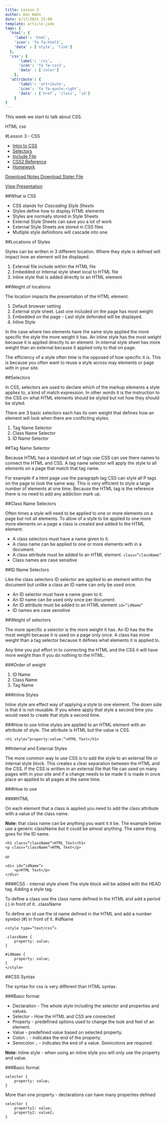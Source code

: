 ```yaml
---
title: Lesson 3
author: Dan Hahn
date: 6/17/2015 15:00
template: article.jade
tags: {
  'html': {
    'label': 'html',
    'icon': 'fa fa-html5',
    'data' : ['style', 'link']
  },
  'css': {
      'label': 'css',
      'icon': 'fa fa-css3',
      'data' : ['color']
    },
  'attribute': {
      'label': 'attribute',
      'icon': 'fa fa-quote-right',
      'data' : ['href', 'class', 'id']
    }
}
---
```


This week we start to talk about CSS. <div><span class="label label-default html"><i class="fa fa-html5"></i>HTML</span> <span class="label label-default css"><i class="fa fa-css3"></i>css</span></div>

<span class="more"></span>

#Lesson 3 - CSS

* [Intro to CSS]()
* [Selectors](selectors.html)
* [Include File](include.html)
* [CSS2 Reference](css.html)
* [Homework](homework.html)

[Download Notes <i class="icon-download-alt icon-white"></i>](week3-notes.zip)[Download Stater File <i class="icon-download-alt icon-white"></i>](week3.zip)

<a href="https://docs.google.com/presentation/d/1mYirjj8tdvtriYiZJl5F97xVhJFnOiWnf0cp1JKqO9M/edit?pli=1#slide=id.p" target="_blank" class="btn">View Presentation</a>

##What is CSS

* CSS stands for *Cascading Style Sheets*
* Styles define how to display HTML elements
* Styles are normally stored in Style Sheets
* External Style Sheets can save you a lot of work
* External Style Sheets are stored in CSS files
* Multiple style definitions will cascade into one

##Locations of Styles

Styles can be written in 3 different location.  Where they style is defined will impact how an element will be displayed. 

1. External file include within the HTML file
2. Embedded or Internal style sheet local to HTML file
3. Inline style that is added directly to an HTML element

##Weight of locations 

The location impacts the presentation of the HTML element. 

1. Default browser setting
2. External style sheet.  Last one included on the page has most weight
3. Embedded on the page - Last style defended will be displayed.
4. Inline Style

In the case where two elements have the same style applied the more specific the style the more weight it has.  An inline style has the most weight because it is applied directly to an element. In internal style sheet has more weight than an external because it applied only to that on page. 

The efficiency of a style often time is the opposed of how specific it is.  This is because you often want to reuse a style across may elements or page with in your site.

##Selectors

In CSS, selectors are used to declare which of the markup elements a style applies to, a kind of match expression.  In other words it is the instruction to the CSS on what HTML elements should be styled but not how they should be styled.  

There are 3 basic selectors each has its own weight that defines how an element will look when there are conflicting styles.

1. Tag Name Selector
2. Class Name Selector 
3. ID Name Selector

##Tag Name Selector

Because HTML has a standard set of tags use CSS can use there names to connect the HTML and CSS.  A tag name selector will apply the style to all elements on a page that match that tag name.  

For example if a html page use the paragraph tag CSS can style all P tags on the page to look the same way.  This is very efficient to style a large number of elements at one time.  Because the HTML tag is the reference there is no need to add any addiction mark up. 

##Class Name Selectors

Often times a style will need to be applied to one or more elements on a page but not all elements.  To allow of a style to be applied to one more more elements on a page a class is created and added to the HTML element.  

* A class selectors must have a name given to it. 
* A class name can be applied to one or more elements with in a document.  
* A class attribute must be added to an HTML element.  `class=”className”`
* Class names are case sensitive

##ID Name Selectors

Like the class selectors ID selector are applied to an element within the document but unlike a class an ID name can only be used once.

* An ID selector must have a name given to it.
* An ID name can be used only once per document.
* An ID attribute must be added to an HTML element `id=”idName”`
* ID names are case sensitive

##Weight of selectors

The more specific a selector is the more weight it has.  An ID has the the most weight because it is used on a page only once.  A class has more weight than a tag selector because it defines what elements it is applied to.

Any time you put effort in to connecting the HTML and the CSS it will have more weight than if you do nothing to the HTML. 

###Order of weight
1. ID Name 
2. Class Name
3. Tag Name

###Inline Styles

Inline style are effect way of applying a style to one element.  The down side is that it is not reusable.  If you where apply that style a second time you would need to create that style a second time.  

###How to use 
Inline styles are applied to an HTML element with an attribute of style.  The attribute is HTML but the value is CSS. 

	<h1 style=”property:value;”>HTML Text</h1>

##Internal and External Styles

The more common way to use CSS is to add the style to an external file or internal style block.  This creates a clear separation between the HTML and the CSS.  If the CSS is written in an external file that file can used on many pages with in your site and if a change needs to be made it is made in once place an applied to all pages at the same time.  

###How to use

####HTML

On each element that a class is applied you need to add the class attribute with a value of the class name.  

**Note:** that class name can be anything you want it it be.  The example below use a generic className but it could be almost anything.  The same thing goes for the ID name.

	<h1 class=”className”>HTML Text</h1>
	<p class=”className”>HTML Text</p>

or 

	<div id=”idName”>
		<p>HTML Text</p>
	</div>

####CSS - internal style sheet
The style block will be added with the HEAD tag.  Adding a style tag.

To define a class use the class name defined in the HTML and add a period (.) in front of it. .className

To define an id use the id name defined in the HTML and add a number symbol (#) in front of it. #idName


	<style type=”text/css”>

	.className {
		property: value;
	}

	#idName {
		property: value;
	}
	</style>

##CSS Syntax 

The syntax for css is very different than HTML syntax.  

###Basic format 

* Declaration - The whole style including the selector and properties and values.
* Selector - How the HTML and CSS are connected
* Property - predefined options used to change the look and feel of an element.
* Value - predefined value based on selected property.
* Colon `:` - indicates the end of the property.
* Semicolon `;` - indicates the end of a value.  Semicolons are required.

**Note:** Inline style - when using an inline style you will only use the property and value.

###Basic format

	selector {
		property: value;	
	} 


More than one property - declarations can have many properties defined

	selector {
		property1: value;
		property2: value2;
	}

